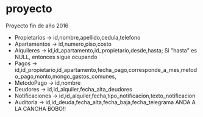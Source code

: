 # proyecto
Proyecto fin de año 2016 

* Propietarios -> id,nombre,apellido,cedula,telefono
* Apartamentos -> id,numero,piso,costo
* Alquileres -> id,id_apartamento,id_propietario,desde,hasta; Si "hasta" es NULL, entonces sigue ocupando
* Pagos -> id,id_propietario,id_apartamento,fecha_pago,corresponde_a_mes,metodo_pago,monto,mongo_gastos_comunes,
* MetodoPago -> id,nombre
* Deudores -> id,id_alquiler,fecha_alta_deudores
* Notificaciones -> id,id_alquiler,fecha,tipo_notificacion,texto_notificacion
* Auditoria -> id,id_deuda,fecha_alta,fecha_baja,fecha_telegrama
ANDA A LA CANCHA BOBO!!
